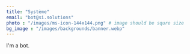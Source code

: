 ```yaml
---
title: "Système"
email: "bot@si.solutions"
photo : "/images/ms-icon-144x144.png" # image should be squre size
bg_image : "/images/backgrounds/banner.webp"
---
```


I'm a bot.  
